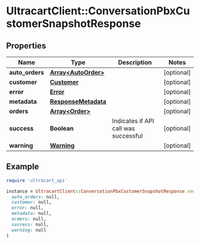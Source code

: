 # UltracartClient::ConversationPbxCustomerSnapshotResponse

## Properties

| Name | Type | Description | Notes |
| ---- | ---- | ----------- | ----- |
| **auto_orders** | [**Array&lt;AutoOrder&gt;**](AutoOrder.md) |  | [optional] |
| **customer** | [**Customer**](Customer.md) |  | [optional] |
| **error** | [**Error**](Error.md) |  | [optional] |
| **metadata** | [**ResponseMetadata**](ResponseMetadata.md) |  | [optional] |
| **orders** | [**Array&lt;Order&gt;**](Order.md) |  | [optional] |
| **success** | **Boolean** | Indicates if API call was successful | [optional] |
| **warning** | [**Warning**](Warning.md) |  | [optional] |

## Example

```ruby
require 'ultracart_api'

instance = UltracartClient::ConversationPbxCustomerSnapshotResponse.new(
  auto_orders: null,
  customer: null,
  error: null,
  metadata: null,
  orders: null,
  success: null,
  warning: null
)
```

